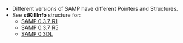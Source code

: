 * Different versions of SAMP have different Pointers and Structures.
* See **stKillInfo** structure for:
    * [SAMP 0.3.7 R1](https://github.com/BlastHackNet/mod_sa/blob/master/src/samp.h#L875)
    * [SAMP 0.3.7 R5](https://github.com/BlastHackNet/mod_sa/blob/samp-037r5/src/samp.h#L895)
    * [SAMP 0.3DL](https://github.com/BlastHackNet/mod_sa/blob/samp-03dl/src/samp.h#L894)